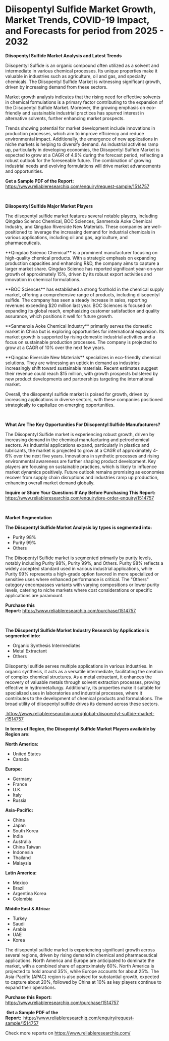 <p><h1>Diisopentyl Sulfide Market Growth, Market Trends, COVID-19 Impact, and Forecasts for period from 2025 - 2032</h1></p><p><strong>Diisopentyl Sulfide Market Analysis and Latest Trends</strong></p>
<p><p>Diisopentyl Sulfide is an organic compound often utilized as a solvent and intermediate in various chemical processes. Its unique properties make it valuable in industries such as agriculture, oil and gas, and specialty chemicals. The Diisopentyl Sulfide Market is witnessing significant growth, driven by increasing demand from these sectors.</p><p>Market growth analysis indicates that the rising need for effective solvents in chemical formulations is a primary factor contributing to the expansion of the Diisopentyl Sulfide Market. Moreover, the growing emphasis on eco-friendly and sustainable industrial practices has spurred interest in alternative solvents, further enhancing market prospects.</p><p>Trends showing potential for market development include innovations in production processes, which aim to improve efficiency and reduce environmental impact. Additionally, the emergence of new applications in niche markets is helping to diversify demand. As industrial activities ramp up, particularly in developing economies, the Diisopentyl Sulfide Market is expected to grow at a CAGR of 4.9% during the forecast period, reflecting a robust outlook for the foreseeable future. The combination of growing industrial needs and evolving formulations will drive market advancements and opportunities.</p></p>
<p><strong>Get a Sample PDF of the Report:&nbsp;</strong> <a href="https://www.reliableresearchiq.com/enquiry/request-sample/1514757?utm_campaign=120&utm_medium=2&utm_source=Github&utm_content=ia&utm_term=17012025&utm_id=diisopentyl-sulfide">https://www.reliableresearchiq.com/enquiry/request-sample/1514757</a></p>
<p>&nbsp;</p>
<p><strong>Diisopentyl Sulfide Major Market Players</strong></p>
<p><p>The diisopentyl sulfide market features several notable players, including Qingdao Scienoc Chemical, BOC Sciences, Sanmenxia Aoke Chemical Industry, and Qingdao Riverside New Materials. These companies are well-positioned to leverage the increasing demand for industrial chemicals in various applications, including oil and gas, agriculture, and pharmaceuticals.</p><p>**Qingdao Scienoc Chemical** is a prominent manufacturer focusing on high-quality chemical products. With a strategic emphasis on expanding production capacities and enhancing R&D, the company aims to capture a larger market share. Qingdao Scienoc has reported significant year-on-year growth of approximately 15%, driven by its robust export activities and innovation in chemical formulations.</p><p>**BOC Sciences** has established a strong foothold in the chemical supply market, offering a comprehensive range of products, including diisopentyl sulfide. The company has seen a steady increase in sales, reporting revenues exceeding $20 million last year. BOC Sciences is focused on expanding its global reach, emphasizing customer satisfaction and quality assurance, which positions it well for future growth.</p><p>**Sanmenxia Aoke Chemical Industry** primarily serves the domestic market in China but is exploring opportunities for international expansion. Its market growth is supported by rising domestic industrial activities and a focus on sustainable production processes. The company is projected to grow at a CAGR of 10% over the next few years.</p><p>**Qingdao Riverside New Materials** specializes in eco-friendly chemical solutions. They are witnessing an uptick in demand as industries increasingly shift toward sustainable materials. Recent estimates suggest their revenue could reach $15 million, with growth prospects bolstered by new product developments and partnerships targeting the international market.</p><p>Overall, the diisopentyl sulfide market is poised for growth, driven by increasing applications in diverse sectors, with these companies positioned strategically to capitalize on emerging opportunities.</p></p>
<p>&nbsp;</p>
<p><strong>What Are The Key Opportunities For Diisopentyl Sulfide Manufacturers?</strong></p>
<p><p>The Diisopentyl Sulfide market is experiencing robust growth, driven by increasing demand in the chemical manufacturing and petrochemical sectors. As industrial applications expand, particularly in plastics and lubricants, the market is projected to grow at a CAGR of approximately 4-6% over the next five years. Innovations in synthetic processes and rising environmental awareness are further shaping product development. Key players are focusing on sustainable practices, which is likely to influence market dynamics positively. Future outlook remains promising as economies recover from supply chain disruptions and industries ramp up production, enhancing overall market demand globally.</p></p>
<p><strong>Inquire or Share Your Questions If Any Before Purchasing This Report:</strong> <a href="https://www.reliableresearchiq.com/enquiry/pre-order-enquiry/1514757?utm_campaign=120&utm_medium=2&utm_source=Github&utm_content=ia&utm_term=17012025&utm_id=diisopentyl-sulfide">https://www.reliableresearchiq.com/enquiry/pre-order-enquiry/1514757</a></p>
<p>&nbsp;</p>
<p><strong>Market Segmentation</strong></p>
<p><strong>The Diisopentyl Sulfide Market Analysis by types is segmented into:</strong></p>
<p><ul><li>Purity 98%</li><li>Purity 99%</li><li>Others</li></ul></p>
<p><p>The Diisopentyl Sulfide market is segmented primarily by purity levels, notably including Purity 98%, Purity 99%, and Others. Purity 98% reflects a widely accepted standard used in various industrial applications, while Purity 99% represents a high-grade option favored in more specialized or sensitive uses where enhanced performance is critical. The "Others" category encompasses variants with varying compositions or lower purity levels, catering to niche markets where cost considerations or specific applications are paramount.</p></p>
<p><strong>Purchase this Report:&nbsp;</strong><a href="https://www.reliableresearchiq.com/purchase/1514757?utm_campaign=120&utm_medium=2&utm_source=Github&utm_content=ia&utm_term=17012025&utm_id=diisopentyl-sulfide">https://www.reliableresearchiq.com/purchase/1514757</a></p>
<p>&nbsp;</p>
<p><strong>The Diisopentyl Sulfide Market Industry Research by Application is segmented into:</strong></p>
<p><ul><li>Organic Synthesis Intermediates</li><li>Metal Extractant</li><li>Others</li></ul></p>
<p><p>Diisopentyl sulfide serves multiple applications in various industries. In organic synthesis, it acts as a versatile intermediate, facilitating the creation of complex chemical structures. As a metal extractant, it enhances the recovery of valuable metals through solvent extraction processes, proving effective in hydrometallurgy. Additionally, its properties make it suitable for specialized uses in laboratories and industrial processes, where it contributes to the development of chemical products and formulations. The broad utility of diisopentyl sulfide drives its demand across these sectors.</p></p>
<p><a href="https://www.reliableresearchiq.com/global-diisopentyl-sulfide-market-r1514757?utm_campaign=120&utm_medium=2&utm_source=Github&utm_content=ia&utm_term=17012025&utm_id=diisopentyl-sulfide">&nbsp;https://www.reliableresearchiq.com/global-diisopentyl-sulfide-market-r1514757</a></p>
<p><strong>In terms of Region, the Diisopentyl Sulfide Market Players available by Region are:</strong></p>
<p>
    <p> <strong> North America: </strong>
        <ul>
            <li>United States</li>
            <li>Canada</li>
        </ul>
        </p> 
    <p> <strong> Europe: </strong>
        <ul>
            <li>Germany</li>
            <li>France</li>
            <li>U.K.</li>
            <li>Italy</li>
            <li>Russia</li>
        </ul>
        </p> 
    <p> <strong> Asia-Pacific: </strong>
        <ul>
            <li>China</li>
            <li>Japan</li>
            <li>South Korea</li>
            <li>India</li>
            <li>Australia</li>
            <li>China Taiwan</li>
            <li>Indonesia</li>
            <li>Thailand</li>
            <li>Malaysia</li>
        </ul>
        </p> 
    <p> <strong> Latin America: </strong>
        <ul>
            <li>Mexico</li>
            <li>Brazil</li>
            <li>Argentina Korea</li>
            <li>Colombia</li>
        </ul>
        </p> 
    <p> <strong> Middle East & Africa: </strong>
        <ul>
            <li>Turkey</li>
            <li>Saudi</li>
            <li>Arabia</li>
            <li>UAE</li>
            <li>Korea</li>
        </ul>
    </p>
    </p>
<p><p>The diisopentyl sulfide market is experiencing significant growth across several regions, driven by rising demand in chemical and pharmaceutical applications. North America and Europe are anticipated to dominate the market, with a combined share of approximately 60%. North America is projected to hold around 35%, while Europe accounts for about 25%. The Asia-Pacific (APAC) region is also poised for substantial growth, expected to capture about 20%, followed by China at 10% as key players continue to expand their operations.</p></p>
<p><strong>Purchase this Report: </strong><a href="https://www.reliableresearchiq.com/purchase/1514757?utm_campaign=120&utm_medium=2&utm_source=Github&utm_content=ia&utm_term=17012025&utm_id=diisopentyl-sulfide">https://www.reliableresearchiq.com/purchase/1514757</a></p>
<p>&nbsp;<strong>Get a Sample PDF of the Report:&nbsp;&nbsp;</strong><a href="https://www.reliableresearchiq.com/enquiry/request-sample/1514757?utm_campaign=120&utm_medium=2&utm_source=Github&utm_content=ia&utm_term=17012025&utm_id=diisopentyl-sulfide">https://www.reliableresearchiq.com/enquiry/request-sample/1514757</a></p>
<p><strong></strong></p>
<p>Check more reports on <a href="https://www.reliableresearchiq.com/?utm_campaign=120&utm_medium=2&utm_source=Github&utm_content=ia&utm_term=17012025&utm_id=diisopentyl-sulfide">https://www.reliableresearchiq.com/</a></p>